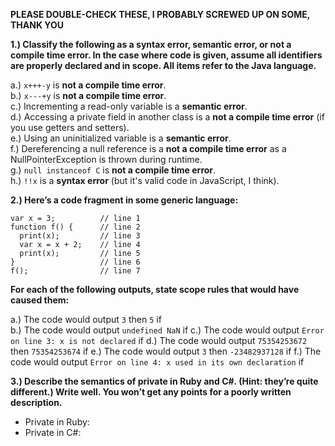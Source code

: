 **PLEASE DOUBLE-CHECK THESE, I PROBABLY SCREWED UP ON SOME, THANK YOU**


**1.) Classify the following as a syntax error, semantic error, or not a compile time error. In the case where code is given, assume all identifiers are properly declared and in scope. All items refer to the Java language.**  

  a.) ```x+++-y``` is **not a compile time error**.  
  b.) ```x---+y``` is **not a compile time error**.  
  c.) Incrementing a read-only variable is a **semantic error**.  
  d.) Accessing a private field in another class is a **not a compile time error** (if you use getters and setters).  
  e.) Using an uninitialized variable is a **semantic error**.  
  f.) Dereferencing a null reference is a **not a compile time error** as a NullPointerException is thrown during runtime.  
  g.) ```null instanceof C``` is **not a compile time error**.  
  h.) ```!!x``` is a **syntax error** (but it's valid code in JavaScript, I think).  

**2.) Here’s a code fragment in some generic language:**
```
var x = 3;          // line 1
function f() {      // line 2
  print(x);         // line 3
  var x = x + 2;    // line 4
  print(x);         // line 5
}                   // line 6
f();                // line 7
```
**For each of the following outputs, state scope rules that would have caused them:** 

  a.) The code would output ```3``` then ```5``` if   
  b.) The code would output ```undefined NaN``` if 
  c.) The code would output ```Error on line 3: x is not declared``` if
  d.) The code would output ```75354253672``` then ```75354253674``` if 
  e.) The code would output ```3``` then ```-23482937128``` if
  f.) The code would output ```Error on line 4: x used in its own declaration``` if

**3.) Describe the semantics of private in Ruby and C#. (Hint: they’re quite different.) Write well. You won’t get any points for a poorly written description.**  

  - Private in Ruby:  
  - Private in C#:  
